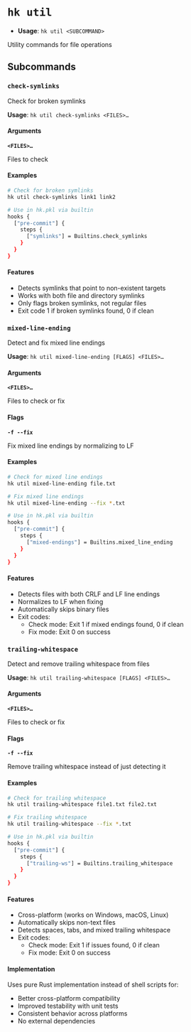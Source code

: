 # `hk util`

- **Usage**: `hk util <SUBCOMMAND>`

Utility commands for file operations

## Subcommands

### `check-symlinks`

Check for broken symlinks

**Usage**: `hk util check-symlinks <FILES>…`

#### Arguments

**`<FILES>…`**

Files to check

#### Examples

```bash
# Check for broken symlinks
hk util check-symlinks link1 link2

# Use in hk.pkl via builtin
hooks {
  ["pre-commit"] {
    steps {
      ["symlinks"] = Builtins.check_symlinks
    }
  }
}
```

#### Features

- Detects symlinks that point to non-existent targets
- Works with both file and directory symlinks
- Only flags broken symlinks, not regular files
- Exit code 1 if broken symlinks found, 0 if clean

### `mixed-line-ending`

Detect and fix mixed line endings

**Usage**: `hk util mixed-line-ending [FLAGS] <FILES>…`

#### Arguments

**`<FILES>…`**

Files to check or fix

#### Flags

**`-f --fix`**

Fix mixed line endings by normalizing to LF

#### Examples

```bash
# Check for mixed line endings
hk util mixed-line-ending file.txt

# Fix mixed line endings
hk util mixed-line-ending --fix *.txt

# Use in hk.pkl via builtin
hooks {
  ["pre-commit"] {
    steps {
      ["mixed-endings"] = Builtins.mixed_line_ending
    }
  }
}
```

#### Features

- Detects files with both CRLF and LF line endings
- Normalizes to LF when fixing
- Automatically skips binary files
- Exit codes:
  - Check mode: Exit 1 if mixed endings found, 0 if clean
  - Fix mode: Exit 0 on success

### `trailing-whitespace`

Detect and remove trailing whitespace from files

**Usage**: `hk util trailing-whitespace [FLAGS] <FILES>…`

#### Arguments

**`<FILES>…`**

Files to check or fix

#### Flags

**`-f --fix`**

Remove trailing whitespace instead of just detecting it

#### Examples

```bash
# Check for trailing whitespace
hk util trailing-whitespace file1.txt file2.txt

# Fix trailing whitespace
hk util trailing-whitespace --fix *.txt

# Use in hk.pkl via builtin
hooks {
  ["pre-commit"] {
    steps {
      ["trailing-ws"] = Builtins.trailing_whitespace
    }
  }
}
```

#### Features

- Cross-platform (works on Windows, macOS, Linux)
- Automatically skips non-text files
- Detects spaces, tabs, and mixed trailing whitespace
- Exit codes:
  - Check mode: Exit 1 if issues found, 0 if clean
  - Fix mode: Exit 0 on success

#### Implementation

Uses pure Rust implementation instead of shell scripts for:
- Better cross-platform compatibility
- Improved testability with unit tests
- Consistent behavior across platforms
- No external dependencies

